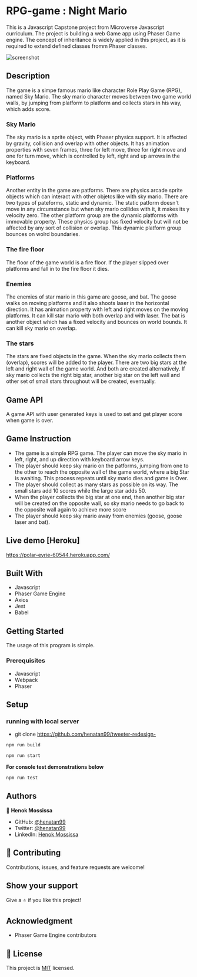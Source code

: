 # RPG-game : Night Mario

This is a Javascript Capstone project from Microverse Javascript curriculum. The project is building a web Game app using Phaser Game engine. The concept of inheritance is widely applied in this project, as it is required to extend defined classes fromm Phaser classes. 

![screenshot](docs/sky-mario-min.gif)

## Description 
The game is a simpe famous mario like character Role Play Game (RPG), named Sky Mario. The sky mario character moves between two game world walls, by jumping from platform to platform and collects stars in his way, which adds score. 

### Sky Mario 
The sky mario is a sprite object, with Phaser physics support. It is affected by gravity, collision and overlap with other objects. It has animation properties with seven frames, three for left move, three for right move and one for turn move, which is controlled by left, right and up arrows in the keyboard.

### Platforms
Another entity in the game are patforms. There are physics arcade sprite objects which can interact with other objetcs like with sky mario. There are two types of pateforms, static and dynamic. The static patform doesn't move in any circumstance but when sky mario collides with it, it makes its y velocity zero. 
The other platform group are the dynamic platforms with immovable property. These physics group has fixed velocity but will not be affected by any sort of collision or overlap. This dynamic platform group bounces on wolrd boundaries. 

### The fire floor
The floor of the game world is a fire floor. If the player slipped over platforms and fall in to the fire floor it dies. 

### Enemies 
The enemies of star mario in this game are goose, and bat. 
The goose walks on moving platforms and it also shoots laser in the horizontal direction. It has animation property with left and right moves on the moving platforms. It can kill star mario with both overlap and with laser.
The bat is another object which has a fixed velocity and bounces on world bounds. It can kill sky mario on overlap.

### The stars
The stars are fixed objects in the game. When the sky mario collects them (overlap), scores will be added to the player. There are two big stars at the left and right wall of the game world. And both are created alternatively. If sky mario collects the right big star, another big star on the left wall and other set of small stars throughout will be created, eventually. 

## Game API
A game API with user generated keys is used to set and get player score when game is over. 


## Game Instruction 
- The game is a simple RPG game. The player can move the sky mario in left, right, and up direction with keyboard arrow keys. 
- The player should keep sky mario on the patforms, jumping from one to the other to reach the opposite wall of the game world, where a big Star is awaiting. This process repeats until sky mario dies and game is Over.
- The player should collect as many stars as possible on its way. The small stars add 10 scores while the large star adds 50.
- When the player collects the big star at one end, then another big star will be created on the opposite wall, so sky mario needs to go back to the opposite wall again to achieve more score 
- The player should keep sky mario away from enemies (goose, goose laser and bat).


## Live demo [Heroku]
https://polar-eyrie-60544.herokuapp.com/ 

## Built With

- Javascript
- Phaser Game Engine
- Axios  
- Jest 
- Babel

## Getting Started
The usage of this program is simple. 

### Prerequisites

- Javascript 
- Webpack 
- Phaser  

## Setup

### running with local server 
- git clone https://github.com/henatan99/tweeter-redesign- 
```bash
npm run build
```
```bash
npm run start
```

**For console test demonstrations below**
```bash
npm run test 
```
## Authors

👤 **Henok Mossissa**

- GitHub: [@henatan99](https://github.com/henatan99)
- Twitter: [@henatan99](https://twitter.com/henatan99)
- LinkedIn: [Henok Mossissa](https://www.linkedin.com/in/henok-mekonnen-2a251613/)

## :handshake: Contributing

Contributions, issues, and feature requests are welcome!

## Show your support

Give a :star:️ if you like this project!

## Acknowledgment 

- Phaser Game Engine contributors 

## :memo: License

This project is [MIT](./LICENSE) licensed.

